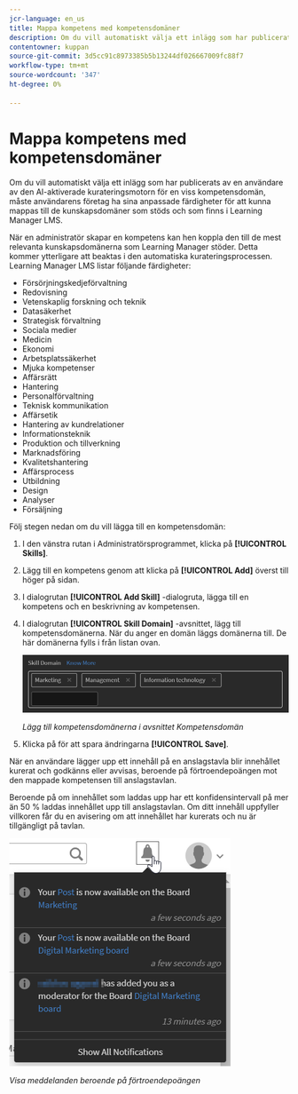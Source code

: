 ```yaml
---
jcr-language: en_us
title: Mappa kompetens med kompetensdomäner
description: Om du vill automatiskt välja ett inlägg som har publicerats av en användare av den AI-aktiverade kurateringsmotorn för en viss kompetensdomän, måste användarens företag ha sina anpassade färdigheter för att kunna mappas till de kunskapsdomäner som stöds och som finns i Learning Manager LMS.
contentowner: kuppan
source-git-commit: 3d5cc91c8973385b5b13244df026667009fc88f7
workflow-type: tm+mt
source-wordcount: '347'
ht-degree: 0%

---
```




# Mappa kompetens med kompetensdomäner

Om du vill automatiskt välja ett inlägg som har publicerats av en användare av den AI-aktiverade kurateringsmotorn för en viss kompetensdomän, måste användarens företag ha sina anpassade färdigheter för att kunna mappas till de kunskapsdomäner som stöds och som finns i Learning Manager LMS.

När en administratör skapar en kompetens kan hen koppla den till de mest relevanta kunskapsdomänerna som Learning Manager stöder. Detta kommer ytterligare att beaktas i den automatiska kurateringsprocessen. Learning Manager LMS listar följande färdigheter:

* Försörjningskedjeförvaltning
* Redovisning
* Vetenskaplig forskning och teknik
* Datasäkerhet
* Strategisk förvaltning
* Sociala medier
* Medicin
* Ekonomi
* Arbetsplatssäkerhet
* Mjuka kompetenser
* Affärsrätt
* Hantering
* Personalförvaltning
* Teknisk kommunikation
* Affärsetik
* Hantering av kundrelationer
* Informationsteknik
* Produktion och tillverkning
* Marknadsföring
* Kvalitetshantering
* Affärsprocess
* Utbildning
* Design
* Analyser
* Försäljning

Följ stegen nedan om du vill lägga till en kompetensdomän:

1. I den vänstra rutan i Administratörsprogrammet, klicka på **[!UICONTROL Skills]**.
1. Lägg till en kompetens genom att klicka på **[!UICONTROL Add]** överst till höger på sidan.
1. I dialogrutan **[!UICONTROL Add Skill]** -dialogruta, lägga till en kompetens och en beskrivning av kompetensen.
1. I dialogrutan **[!UICONTROL Skill Domain]** -avsnittet, lägg till kompetensdomänerna. När du anger en domän läggs domänerna till. De här domänerna fylls i från listan ovan.

   ![](assets/skill-domain-mapping.png)

   *Lägg till kompetensdomänerna i avsnittet Kompetensdomän*

1. Klicka på för att spara ändringarna **[!UICONTROL Save]**.

När en användare lägger upp ett innehåll på en anslagstavla blir innehållet kurerat och godkänns eller avvisas, beroende på förtroendepoängen mot den mappade kompetensen till anslagstavlan.

<!--![](assets/content-uploaded.png)-->

Beroende på om innehållet som laddas upp har ett konfidensintervall på mer än 50 % laddas innehållet upp till anslagstavlan. Om ditt innehåll uppfyller villkoren får du en avisering om att innehållet har kurerats och nu är tillgängligt på tavlan.

![](assets/curation-notification.png)

*Visa meddelanden beroende på förtroendepoängen*

